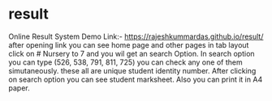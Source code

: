 # result
Online Result System
Demo Link:- https://rajeshkummardas.github.io/result/    <br>
after opening link you can see home page and other pages in tab layout
click on # Nursery to 7 and you wil get an search Option.
In search option you can type
(526,
538,
791,
811,
725)
you can check any one of them simutaneously.
these all are unique student identity number.
After clicking on search option you can see student marksheet.
Also you can print it in A4 paper.
 
